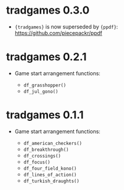 tradgames 0.3.0
===============

* `{tradgames}` is now superseded by `{ppdf}`: https://github.com/piecepackr/ppdf

tradgames 0.2.1
===============

* Game start arrangement functions:

  - `df_grasshopper()`
  - `df_jul_gono()`

tradgames 0.1.1
===============

* Game start arrangement functions:

  - `df_american_checkers()` 
  - `df_breakthrough()`
  - `df_crossings()`
  - `df_focus()`
  - `df_four_field_kono()`
  - `df_lines_of_action()`
  - `df_turkish_draughts()`

